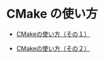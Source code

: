 # CMake の使い方


* [CMakeの使い方（その１）](https://qiita.com/shohirose/items/45fb49c6b429e8b204ac)

* [CMakeの使い方（その２）](https://qiita.com/shohirose/items/637f4b712893764a7ec1)

